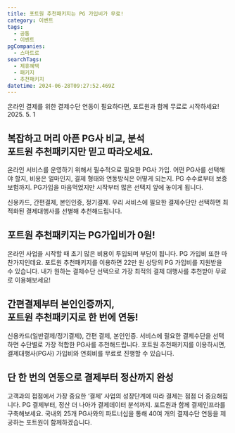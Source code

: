 ```yaml
---
title: 포트원 추천패키지는 PG 가입비가 무료!
category: 이벤트
tags:
  - 공통
  - 이벤트
pgCompanies:
  - 스마트로
searchTags:
  - 제휴혜택
  - 패키지
  - 추천패키지
datetime: 2024-06-28T09:27:52.469Z
---
```


온라인 결제를 위한 결제수단 연동이 필요하다면, 포트원과 함께 무료로 시작하세요!\
2025\. 5. 1



복잡하고 머리 아픈 PG사 비교, 분석\
포트원 추천패키지만 믿고 따라오세요.
--------------------

온라인 서비스를 운영하기 위해서 필수적으로 필요한 PG사 가입. 어떤 PG사를 선택해야 할지, 비용은 얼마인지, 결제 형태와 연동방식은 어떻게 되는지. PG 수수료부터 보증보험까지. PG가입을 마음먹었지만 시작부터 많은 선택지 앞에 놓이게 됩니다.

신용카드, 간편결제, 본인인증, 정기결제. 우리 서비스에 필요한 결제수단만 선택하면 최적화된 결제대행사를 선별해 추천해드립니다.

## 포트원 추천패키지는 PG가입비가 0원!

온라인 사업을 시작할 때 초기 많은 비용이 투입되며 부담이 됩니다. PG 가입비 또한 마찬가지인데요. 포트원 추천패키지를 이용하면 22만 원 상당의 PG 가입비를 지원받을 수 있습니다. 내가 원하는 결제수단 선택으로 가장 최적의 결제 대행사를 추천받아 무료로 이용해보세요!



간편결제부터 본인인증까지,\
포트원 추천패키지로 한 번에 연동!
-------------------

신용카드(일반결제/정기결제), 간편 결제, 본인인증. 서비스에 필요한 결제수단을 선택하면 수단별로 가장 적합한 PG사를 추천해드립니다. 포트원 추천패키지를 이용하시면, 결제대행사(PG사) 가입비와 연회비를 무료로 진행할 수 있습니다.



<Callout title="지원 결제 수단" content="신용카드 : 일반결제 / 정기결제
간편결제 : 카카오페이 / 네이버페이 / 페이코 / 토스페이 / 스마일페이
해외결제 : 페이먼트월 / 엑심베이 / 페이팔" icon="💡" />

<Callout content="" title="포트원 추천패키지 보러가기 ↗" />

## 단 한 번의 연동으로 결제부터 정산까지 완성

고객과의 접점에서 가장 중요한 ‘결제’ 사업의 성장단계에 따라 결제는 점점 더 중요해집니다. PG 결제부터, 정산 더 나아가 결제데이터 분석까지. 포트원과 함께 결제인프라를 구축해보세요. 국내외 25개 PG사와의 파트너십을 통해 40여 개의 결제수단 연동을 제공하는 포트원이 함께하겠습니다.

